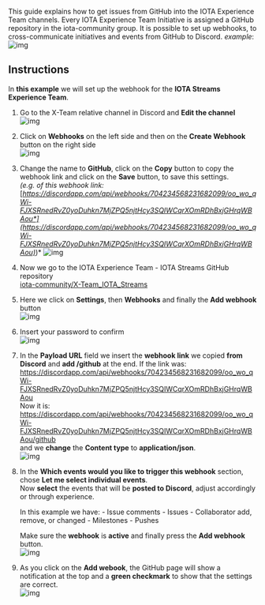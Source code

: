 This guide explains how to get issues from GitHub into the IOTA Experience Team channels.
Every IOTA Experience Team Initiative is assigned a GitHub repository in the iota-community group. It is possible to set up webhooks, to cross-communicate initiatives and events from GitHub to Discord.
*example*:
![img](/_resources/images/settings/aca05222-5d18-4b08-ac42-232cbaacb4c4.PNG)
## Instructions
In **this example** we will set up the webhook for the **IOTA Streams Experience Team**.
1. Go to the X-Team relative channel in Discord and **Edit the channel**  
   ![img](/_resources/images/settings/5b500455-12b4-43e9-9a2c-0c9e0dfa3e6d.png)
2. Click on **Webhooks** on the left side and then on the **Create Webhook** button on the right side  
   ![img](/_resources/images/settings/3d34b740-28ad-4879-b2ff-e0f38cba9f37.png)
3. Change the name to **GitHub**, click on the **Copy** button to copy the webhook link and click on the **Save** button, to save this settings.  
   *(e.g. of this webhook link:* [*https://discordapp.com/api/webhooks/704234568231682099/oo_wo_qWi-FJXSRnedRvZ0yoDuhkn7MjZPQ5njtHcy3SQIWCqrXOmRDhBxjGHrqWBAou*](https://discordapp.com/api/webhooks/704234568231682099/oo_wo_qWi-FJXSRnedRvZ0yoDuhkn7MjZPQ5njtHcy3SQIWCqrXOmRDhBxjGHrqWBAou)*)*
   ![img](/_resources/images/settings/9f06b278-0540-46b6-b972-287c3d529c0a.png)
4. Now we go to the IOTA Experience Team - IOTA Streams GitHub repository  
   [iota-community/X-Team_IOTA_Streams](https://github.com/iota-community/iotastreams) 
5. Here we click on **Settings**, then **Webhooks** and finally the **Add webhook** button  
   ![img](/_resources/images/settings/33ce7b26-2443-42f8-91c6-341cd6ff0b24.png)
6. Insert your password to confirm  
   ![img](/_resources/images/settings/8acc22c2-fef1-4294-8e72-08e6e519e7b0.png)
7. In the **Payload URL** field we insert the **webhook link** we copied **from Discord** and **add /github** at the end.
   If the link was:
   https://discordapp.com/api/webhooks/704234568231682099/oo_wo_qWi-FJXSRnedRvZ0yoDuhkn7MjZPQ5njtHcy3SQIWCqrXOmRDhBxjGHrqWBAou  
   Now it is:  
   https://discordapp.com/api/webhooks/704234568231682099/oo_wo_qWi-FJXSRnedRvZ0yoDuhkn7MjZPQ5njtHcy3SQIWCqrXOmRDhBxjGHrqWBAou/github    
   and we **change** the **Content type** to **application/json**.  
   ![img](/_resources/images/settings/d1f5f1f3-13c6-4295-a8d6-6cdcfa3edd91.png)
8. In the **Which events would you like to trigger this webhook** section, chose **Let me select individual events**.  
   Now **select** the events that will be **posted to Discord**, adjust accordingly or through experience.  

   In this example we have:
   \- Issue comments
   \- Issues
   \- Collaborator add, remove, or changed
   \- Milestones
   \- Pushes

   Make sure the **webhook** is **active** and finally press the **Add webhook** button.  
   ![img](/_resources/images/settings/1e4936e3-2899-4f93-bfcd-c948aef84fb6.png)
9. As you click on the **Add webook**, the GitHub page will show a notification at the top and a **green checkmark** to show that the settings are correct.  
   ![img](/_resources/images/settings/a4e44e68-b493-4db4-87dc-852a3ed0407e.png)
